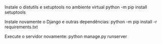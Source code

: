 Instale o distutils e setuptools no ambiente virtual
python -m pip install setuptools

Instale novamente o Django e outras dependências:
python -m pip install -r requirements.txt

Execute o servidor novamente:
python manage.py runserver